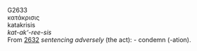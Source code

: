 <body>
  <p>G2633<br>  κατάκρισις  <br> katakrisis  <br><i>kat-ak‘-ree-sis </i><br>From <a href="g2632.htm">2632</a>  <i>sentencing</i> <i>adversely</i> (the act): - condemn (-ation).<br></p>
 </body>